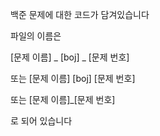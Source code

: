 백준 문제에 대한 코드가 담겨있습니다

파일의 이름은

[문제 이름] _ [boj] _ [문제 번호]

또는
[문제 이름] [boj] [문제 번호]

또는 
[문제 이름]_[문제 번호]

로 되어 있습니다

